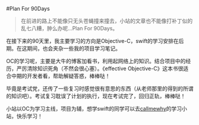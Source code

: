 #Plan For 90Days
>在前进的路上不能像只无头苍蝇撞来撞去，小站的文章也不能像打补丁似的乱七八糟，肿么办呢...Plan For 90Days。

在接下来的90天里，我主要学习的方向是Objective-C，swift的学习安排在后期。在这期间，也会夹杂一些我的项目学习笔记。

OC的学习呢，主要是大牛的博客加看书，利用起网络上的知识。结合项目中的经历，严厉清除知识死角（不然会很心塞）。《effective Objective-C》这本书很适合中期的开发者看，帮助解疑答惑，棒棒哒！

毕竟是考试党，还传了一些复习时感觉很有意思的东西（从老师那里的得到的所谓的知识吧）。考试复习耽误了计划的执行，现在考试完了，回归正轨，棒棒哒！

小站以OC为学习主线，项目为辅，想学swift的同学可以去[callmewhy](https://github.com/callmewhy/Swift90Days)的学习小站，快乐学习！
